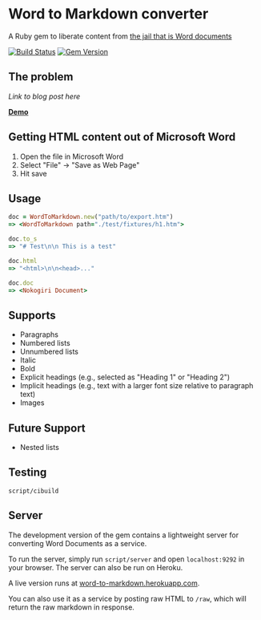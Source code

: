 # Word to Markdown converter

A Ruby gem to liberate content from [the jail that is Word documents](http://ben.balter.com/2012/10/19/we-ve-been-trained-to-make-paper/#jailbreaking-content)

[![Build Status](https://travis-ci.org/benbalter/word-to-markdown.svg?branch=master)](https://travis-ci.org/benbalter/word-to-markdown) [![Gem Version](https://badge.fury.io/rb/word-to-markdown.png)](http://badge.fury.io/rb/word-to-markdown)

## The problem

*Link to blog post here*

**[Demo](http://word-to-markdown.herokuapp.com/)**

## Getting HTML content out of Microsoft Word

1. Open the file in Microsoft Word
2. Select "File" -> "Save as Web Page"
3. Hit save

## Usage

```ruby
doc = WordToMarkdown.new("path/to/export.htm")
=> <WordToMarkdown path="./test/fixtures/h1.htm">

doc.to_s
=> "# Test\n\n This is a test"

doc.html
=> "<html>\n\n<head>..."

doc.doc
=> <Nokogiri Document>
```

## Supports

* Paragraphs
* Numbered lists
* Unnumbered lists
* Italic
* Bold
* Explicit headings (e.g., selected as "Heading 1" or "Heading 2")
* Implicit headings (e.g., text with a larger font size relative to paragraph text)
* Images

## Future Support

* Nested lists

## Testing

`script/cibuild`

## Server

The development version of the gem contains a lightweight server for converting Word Documents as a service.

To run the server, simply run `script/server` and open `localhost:9292` in your browser. The server can also be run on Heroku.

A live version runs at [word-to-markdown.herokuapp.com](http://word-to-markdown.herokuapp.com).

You can also use it as a service by posting raw HTML to `/raw`, which will return the raw markdown in response.
